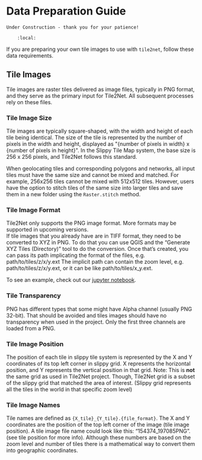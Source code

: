 # Data Preparation Guide

<!-- In-depth user guide - including information from DATA_PREPARE.md -->

```{warning}
Under Construction - thank you for your patience!
```

```{contents}
    :local:
```

If you are preparing your own tile images to use with `tile2net`, follow these data requirements.

## Tile Images

Tile images are raster tiles delivered as image files, typically in PNG format, and they serve as the primary input for
Tile2Net.
All subsequent processes rely on these files.

### Tile Image Size

Tile images are typically square-shaped, with the width and height of each tile being identical.
The size of the tile is represented by the number of pixels in the width and height, displayed as "{number of pixels in
width} x {number of pixels in height}". In the Slippy Tile Map system, the base size is 256 x 256 pixels, and Tile2Net
follows this standard.

When geolocating tiles and corresponding polygons and networks, all input tiles must have the same size and cannot be
mixed and matched.
For example, 256x256 tiles cannot be mixed with 512x512 tiles.
However, users have the option to stitch tiles of the same size into larger tiles and save them in a new folder using
the `Raster.stitch` method.

### Tile Image Format

Tile2Net only supports the PNG image format. More formats may be supported in upcoming versions.  
If tile images that you already have are in TIFF format, they need to be converted to XYZ in PNG.
To do that you can use QGIS and the “Generate XYZ Tiles (Directory)” tool to do the conversion.
Once that’s created, you can pass its path implicating the format of the files, e.g. path/to/tiles/z/x/y.ext
The implicit path can contain the zoom level, e.g. path/to/tiles/z/x/y.ext, or it can be like path/to/tiles/x_y.ext. 

To see an example, check out our [jupyter notebook](examples/inference.ipynb). 

<!-- TODO:FIX THIS LINK -->

### Tile Transparency

PNG has different types that some might have Alpha channel (usually PNG 32-bit).
That should be avoided and tiles images should have no transparency when used in the project.
Only the first three channels are loaded from a PNG.

### Tile Image Position

The position of each tile in slippy tile system is represented by the X and Y coordinates of its top left corner in
slippy grid.
X represents the horizontal position, and Y represents the vertical position in that grid. Note: This is **not** the
same grid as used in Tile2Net project. Though, Tile2Net grid is a subset of the slippy grid that matched the area of
interest. (Slippy grid represents all the tiles in the world in that specific zoom level)

### Tile Image Names

Tile names are defined as `{X_tile}_{Y_tile}.{file_format}`.
The X and Y coordinates are the position of the top left corner of the image (tile image position).
A tile image file name could look like this: “154374_197085PNG”. (see tile position for more info).
Although these numbers are based on the zoom level and number of tiles there is a mathematical way to convert them into
geographic coordinates. 